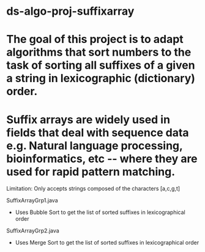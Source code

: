 # ds-algo-proj-suffixarray
# The goal of this project is to adapt algorithms that sort numbers to the task of sorting all suffixes of a given a string in lexicographic (dictionary) order. 


# Suffix arrays are widely used in fields that deal with sequence data e.g. Natural language processing, bioinformatics, etc --  where they are used for rapid pattern matching.

Limitation: Only accepts strings composed of the characters [a,c,g,t]

SuffixArrayGrp1.java
- Uses Bubble Sort to get the list of sorted suffixes in lexicographical order

SuffixArrayGrp2.java
- Uses Merge Sort to get the list of sorted suffixes in lexicographical order

